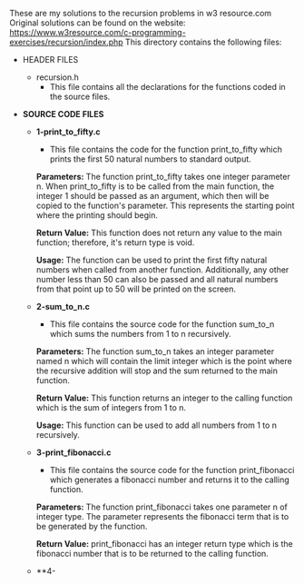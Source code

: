 These are my solutions to the recursion problems in w3 resource.com 
Original solutions can be found on the website: https://www.w3resource.com/c-programming-exercises/recursion/index.php
This directory contains the following files:

* HEADER FILES

	* recursion.h
		- This file contains all the declarations for the functions coded in the source files.

* **SOURCE CODE FILES**
	* **1-print_to_fifty.c**
		- This file contains the code for the function print_to_fifty which prints the first 50 natural numbers
		  to standard output.

		**Parameters:** 
		The function print_to_fifty takes one integer parameter n. When print_to_fifty is to be called from the main function,
		the integer 1 should be passed as an argument, which then will be copied to the function's parameter. This
		represents the starting point where the printing should begin.

		**Return Value:** 
		This function does not return any value to the main function; therefore, it's return type is void.

		**Usage:** 
		The function can be used to print the first fifty natural numbers when called from another function.
		Additionally, any other number less than 50 can also be passed and all natural numbers from that point up
		to 50 will be printed on the screen.

	* **2-sum_to_n.c**
		- This file contains the source code for the function sum_to_n which sums the numbers from 1 to n recursively.
		
		**Parameters:**
		The function sum_to_n takes an integer parameter named n which will contain the limit integer which is
		the point where the recursive addition will stop and the sum returned to the main function.
		
		**Return Value:** 
		This function returns an integer to the calling function which is the sum of integers from 1 to n.
		
		**Usage:** 
		This function can be used to add all numbers from 1 to n recursively.
	* **3-print_fibonacci.c**
		- This file contains the source code for the function print_fibonacci which generates a fibonacci
		  number and returns it to the calling function.
		
		**Parameters:** 
		The function print_fibonacci takes one parameter n of integer type. The parameter represents the fibonacci
		term that is to be generated by the function.
		
		**Return Value:** 
		print_fibonacci has an integer return type which is the fibonacci number that is to be returned to the 
		calling function.
	* **4-
